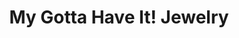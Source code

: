 ---
title: "My Gotta Have It! Jewelry"
url: /hackettstown/my-gotta-have-it-jewelry/
shop: Schmuck
---